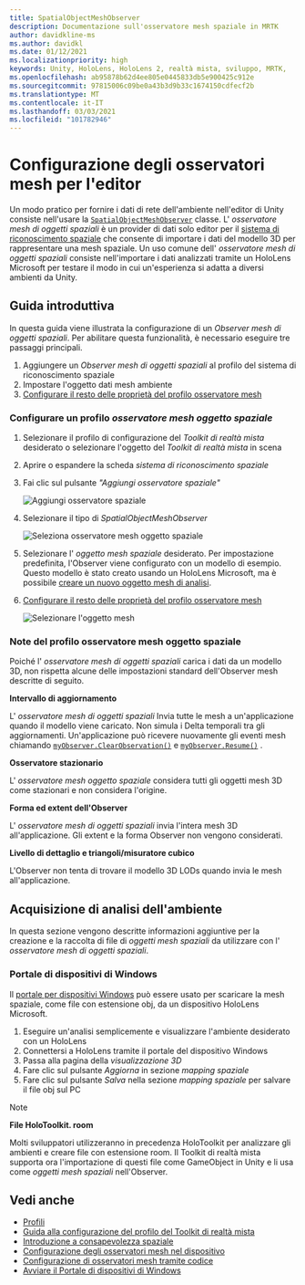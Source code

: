 ```yaml
---
title: SpatialObjectMeshObserver
description: Documentazione sull'osservatore mesh spaziale in MRTK
author: davidkline-ms
ms.author: davidkl
ms.date: 01/12/2021
ms.localizationpriority: high
keywords: Unity, HoloLens, HoloLens 2, realtà mista, sviluppo, MRTK,
ms.openlocfilehash: ab95878b62d4ee805e0445833db5e900425c912e
ms.sourcegitcommit: 97815006c09be0a43b3d9b33c1674150cdfecf2b
ms.translationtype: MT
ms.contentlocale: it-IT
ms.lasthandoff: 03/03/2021
ms.locfileid: "101782946"
---
```

# <a name="configuring-mesh-observers-for-the-editor"></a>Configurazione degli osservatori mesh per l'editor

Un modo pratico per fornire i dati di rete dell'ambiente nell'editor di Unity consiste nell'usare la [`SpatialObjectMeshObserver`](xref:Microsoft.MixedReality.Toolkit.SpatialObjectMeshObserver.SpatialObjectMeshObserver) classe. L' *osservatore mesh di oggetti spaziali* è un provider di dati solo editor per il [sistema di riconoscimento spaziale](SpatialAwarenessGettingStarted.md) che consente di importare i dati del modello 3D per rappresentare una mesh spaziale. Un uso comune dell' *osservatore mesh di oggetti spaziali* consiste nell'importare i dati analizzati tramite un HoloLens Microsoft per testare il modo in cui un'esperienza si adatta a diversi ambienti da Unity.

## <a name="getting-started"></a>Guida introduttiva

In questa guida viene illustrata la configurazione di un *Observer mesh di oggetti spaziali*. Per abilitare questa funzionalità, è necessario eseguire tre passaggi principali.

1. Aggiungere un *Observer mesh di oggetti spaziali* al profilo del sistema di riconoscimento spaziale
1. Impostare l'oggetto dati mesh ambiente
1. [Configurare il resto delle proprietà del profilo osservatore mesh](ConfiguringSpatialAwarenessMeshObserver.md)

### <a name="set-up-a-spatial-object-mesh-observer-profile"></a>Configurare un profilo *osservatore mesh oggetto spaziale*

1. Selezionare il profilo di configurazione del *Toolkit di realtà mista* desiderato o selezionare l'oggetto del *Toolkit di realtà mista* in scena
1. Aprire o espandere la scheda *sistema di riconoscimento spaziale*
1. Fai clic sul pulsante *"Aggiungi osservatore spaziale"*

    ![Aggiungi osservatore spaziale](../images/spatial-awareness/AddObserver.png)

1. Selezionare il tipo di *SpatialObjectMeshObserver*

    ![Seleziona osservatore mesh oggetto spaziale](../images/spatial-awareness/SelectObjectObserver.png)

1. Selezionare l' *oggetto mesh spaziale* desiderato. Per impostazione predefinita, l'Observer viene configurato con un modello di esempio. Questo modello è stato creato usando un HoloLens Microsoft, ma è possibile [creare un nuovo oggetto mesh di analisi](#acquiring-environment-scans).
1. [Configurare il resto delle proprietà del profilo osservatore mesh](ConfiguringSpatialAwarenessMeshObserver.md)

    ![Selezionare l'oggetto mesh](../images/spatial-awareness/ObjectObserverProfile.png)

### <a name="spatial-object-mesh-observer-profile-notes"></a>Note del profilo osservatore mesh oggetto spaziale

Poiché l' *osservatore mesh di oggetti spaziali* carica i dati da un modello 3D, non rispetta alcune delle impostazioni standard dell'Observer mesh descritte di seguito.

**Intervallo di aggiornamento**

L'  *osservatore mesh di oggetti spaziali* Invia tutte le mesh a un'applicazione quando il modello viene caricato. Non simula i Delta temporali tra gli aggiornamenti. Un'applicazione può ricevere nuovamente gli eventi mesh chiamando [`myObserver.ClearObservation()`](xref:Microsoft.MixedReality.Toolkit.SpatialAwareness.IMixedRealitySpatialAwarenessObserver.ClearObservations) e [`myObserver.Resume()`](xref:Microsoft.MixedReality.Toolkit.SpatialAwareness.IMixedRealitySpatialAwarenessObserver.Resume) .

**Osservatore stazionario**

L' *osservatore mesh oggetto spaziale* considera tutti gli oggetti mesh 3D come stazionari e non considera l'origine.

**Forma ed extent dell'Observer**

L'  *osservatore mesh di oggetti spaziali* invia l'intera mesh 3D all'applicazione. Gli extent e la forma Observer non vengono considerati.

**Livello di dettaglio e triangoli/misuratore cubico**

L'Observer non tenta di trovare il modello 3D LODs quando invia le mesh all'applicazione.

## <a name="acquiring-environment-scans"></a>Acquisizione di analisi dell'ambiente

In questa sezione vengono descritte informazioni aggiuntive per la creazione e la raccolta di file di *oggetti mesh spaziali* da utilizzare con l' *osservatore mesh di oggetti spaziali*.

### <a name="windows-device-portal"></a>Portale di dispositivi di Windows

Il [portale per dispositivi Windows](https://docs.microsoft.com/windows/mixed-reality/using-the-windows-device-portal) può essere usato per scaricare la mesh spaziale, come file con estensione obj, da un dispositivo HoloLens Microsoft.

1. Eseguire un'analisi semplicemente e visualizzare l'ambiente desiderato con un HoloLens
1. Connettersi a HoloLens tramite il portale del dispositivo Windows
1. Passa alla pagina della *visualizzazione 3D*
1. Fare clic sul pulsante *Aggiorna* in sezione *mapping spaziale*
1. Fare clic sul pulsante *Salva* nella sezione *mapping spaziale* per salvare il file obj sul PC

> [!NOTE]
> **File HoloToolkit. room**
>
> Molti sviluppatori utilizzeranno in precedenza HoloToolkit per analizzare gli ambienti e creare file con estensione room. Il Toolkit di realtà mista supporta ora l'importazione di questi file come GameObject in Unity e li usa come *oggetti mesh spaziali* nell'Observer.

## <a name="see-also"></a>Vedi anche

- [Profili](../profiles/Profiles.md)
- [Guida alla configurazione del profilo del Toolkit di realtà mista](../../configuration/MixedRealityConfigurationGuide.md)
- [Introduzione a consapevolezza spaziale](SpatialAwarenessGettingStarted.md)
- [Configurazione degli osservatori mesh nel dispositivo](ConfiguringSpatialAwarenessMeshObserver.md)
- [Configurazione di osservatori mesh tramite codice](UsageGuide.md)
- [Avviare il Portale di dispositivi di Windows](https://docs.microsoft.com/windows/mixed-reality/using-the-windows-device-portal)
